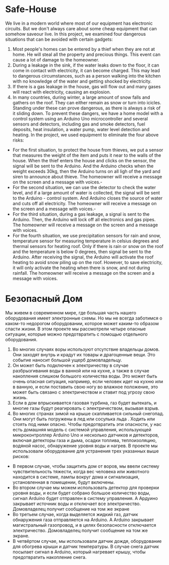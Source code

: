 # Safe-House
We live in a modern world where most of our equipment has electronic circuits. But we don't always care about some cheap equipment that can somehow saveour live. In this project, we examined four dangerous situations that can be avoided with certain gadgets:
1.	Most people's homes can be entered by a thief when they are not at home. He will steal all the property and precious things. This event can cause a lot of damage to the homeowner.
2.	During a leakage in the sink, if the water leaks down to the floor, it can come in contact with electricity, it can become charged. This may lead to dangerous circumstances, such as a person walking into the kitchen with no knowledge of the water and getting shocked by electricity.
3.	If there is a gas leakage in the house, gas will flow out and many gases will react with electricity, causing an explosion.
4.	In many countries, during winter, a large amount of snow falls and gathers on the roof. They can either remain as snow or turn into icicles. Standing under these can prove dangerous, as there is always a risk of it sliding down.
To prevent these dangers, we have a home model with a control system using an Arduino Uno microcontroller and several sensors and detectors, including gas and smoke detectors, fuel deposits, heat insulation, a water pump, water level detection and heating. In the project, we used equipment to eliminate the four above risks:
- For the first situation, to protect the house from thieves, we put a sensor that measures the weight of the item and puts it near to the walls of the house. When the thief enters the house and clicks on the sensor, the signal will be sent to the Arduino. And the Arduino checks when the weight exceeds 30kg, then the Arduino turns on all ligh of the yard and siren to announce about thieve. The homeowner will receive a message on the screen and a message with voices.-
- For the second situation, we can use the detector to check the water level, and if a large amount of water is collected, the signal will be sent to the Arduino - control system. And Arduino closes the source of water and cuts off all electricity. The homeowner will receive a message on the screen and a message with voices.-
-	For the third situation, during a gas leakage, a signal is sent to the Arduino. Then, the Arduino will lock off all electronics and gas pipes. The homeowner will receive a message on the screen and a message with voices.
-	For the fourth situation, we use precipitation sensors for rain and snow, temperature sensor for measuring  temperature in celsius degrees and thermal sensors for heating roof. Only if there is rain or snow on the roof and the temperature is below 0 degrees, then signal be sent to the Arduino. After receiving the signal, the Arduino will activate the roof heating to avoid snow piling up on the roof. However, to save electricity, it will only activate the heating when there is snow, and not during rainfall. The homeowner will receive a message on the screen and a message with voices.


#  Безопасный  Дом 
Мы живем в современном мире, где большая часть нашего оборудования имеет электронные схемы. Но мы не всегда заботимся о каком-то недорогом оборудовании, которое может каким-то образом спасти жизни. В этом проекте мы рассмотрели четыре опасные ситуации, которые можно предотвратить с помощью отдельного оборудования.
1. Во многих случаях воры используют отсутствие владельцы домов. Они заходят внутрь и крадут их товары и драгоценные вещи. Это событие наносит большой ущерб домовладельцу.
2. Он может быть подключен к электричеству в случае разбрызгивания воды в ванной или на кухне, а также в случае накопления слишком большого количества воды. Это может быть очень опасная ситуация, например, если человек идет на кухню или в ванную, и если поставить свою ногу во влажное положение, это может быть связано с электричеством и ставит под угрозу свою жизнь.
3. Если в дом впрыскивается газовая турбина, газ будет вытекать, и многие газы будут реагировать с электричеством, вызывая взрыв.
4. Во многих странах зимой на крыше скапливается сильный снегопад. Они могут быть погружены в лед или сосулька льда . Ходить или стоять под ними опасно.
Чтобы предотвратить эти опасности, у нас есть домашняя модель с системой управления, использующей микроконтроллер Arduino Uno и несколько датчиков и детекторов, включая детекторы газа и дыма, осадки топлива, теплоизоляцию, водяной насос, обнаружение уровня воды и нагрев. В проекте мы использовали оборудование для устранения трех указанных выше рисков:
- В первом случае, чтобы защитить дом от воров, мы ввели систему чувствительность  тяжести, когда  вес человека или животного  находится в системе, лампы  вокруг дома и сигнализация, установленная в помещении, будут включены.
- Во втором случае мы можем использовать детектор для проверки уровня воды, и если будет собрано большое количество воды, сигнал Arduino будет отправлен в систему управления. А Ардуино закрывает источник воды и отключает все электричество. Домовладелец получит сообщение на том же экране
- Во третьем случае, когда выделяется жидкий газ, датчик обнаружения газа отправляется на Arduino. А Arduino закрывает магистральный газопровод, и в целях безопасности отключается электричество. Домовладелец получит сообщение на том же экране.
- В четвёртом случае, мы использовали датчик дождя, оборудование для обогрева крыши и датчик температуры. В случае снега датчик посылает сигнал в Arduino, который нагревает крышу, чтобы предотвратить накопление снега.
